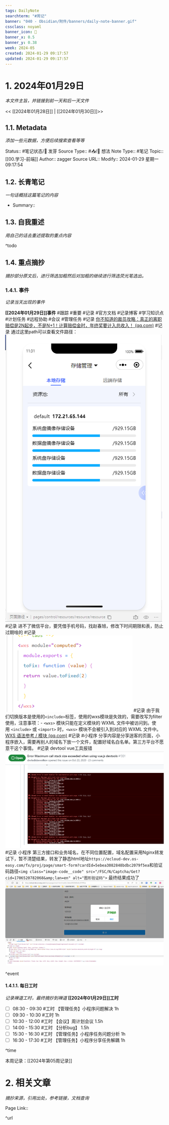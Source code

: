 ```yaml
---
tags: DailyNote
searchterm: "#周记"
banner: "040 - Obsidian/附件/banners/daily-note-banner.gif"
cssclass: noyaml
banner_icon: 💌
banner_x: 0.5
banner_y: 0.38
week: 2024-05
created: 2024-01-29 09:17:57
updated: 2024-01-29 09:17:57
---
```


# 1. 2024年01月29日

_本文件主旨，并链接到前一天和后一天文件_

<< [[2024年01月28日]] | [[2024年01月30日]]>>

## 1.1. Metadata

_添加一些元数据，方便后续搜索查看等等_

Status:: #笔记状态/🌱 发芽
Source Type:: #📥/💭 想法 
Note Type:: #笔记
Topic:: [[00.学习-前端]]
Author:: zagger
Source URL::
Modify:: 2024-01-29 星期一 09:17:54

## 1.2. 长青笔记

_一句话概括这篇笔记的内容_

- Summary::

## 1.3. 自我重述

_用自己的话去重述提取的重点内容_

^todo

## 1.4. 重点摘抄

_摘抄部分原文后，进行筛选加粗然后对加粗的继续进行筛选荧光笔选出。_

### 1.4.1. 事件

_记录当天出现的事件_

**[[2024年01月29日]]事件** 
#跟踪 #重要 #记录 #官方文档 #记录博客 #学习知识点 #计划任务 #远程协助 #会议 #管理任务
#记录 [你不知道的裁员攻略：真正的离职赔偿是2N起步，不是N+1！计算赔偿金时，年终奖要计入总收入！ (qq.com)](https://mp.weixin.qq.com/s?__biz=MzU0OTE4MzYzMw==&mid=2247557608&idx=1&sn=a0ab4c849bbc62ff8623f0c23a705dda&chksm=fbb06816ccc7e100ddadcd89952feaac63537ff5cf51afb1ac357be1ffc37ab23094b874a130&scene=27)
#记录 通过这里path可以查看文件路径：![image.png](https://raw.githubusercontent.com/zaggerj/obsidian_picgo/main/obsidian/20240129113236.png)
#记录 进不了微信平台，要凭借手机号码，找赵春旭，修改下时间期限和表，防止过期啥的
#记录 ![image.png](https://raw.githubusercontent.com/zaggerj/obsidian_picgo/main/obsidian/20240129113410.png)
#记录 由于我们切换版本是使用的`<include>`标签，使用的wxs模块是失效的，需要改写为filter使用，注意事项：- `<wxs>` 模块只能在定义模块的 WXML 文件中被访问到。使用 `<include>` 或 `<import>` 时，`<wxs>` 模块不会被引入到对应的 WXML 文件中。[WXS 语法参考 / 模块 (qq.com)](https://developers.weixin.qq.com/miniprogram/dev/reference/wxs/01wxs-module.html)
#记录 #小程序 分享内容是分享逍客的页面，小程序嵌入，需要再别人的域名下放一个文件，配置好域名白名单。第三方平台不愿意干这个事情。
#记录 devtool vue工具报错 ![ec0d4cbabf0b67844124e27805454427.png](https://raw.githubusercontent.com/zaggerj/obsidian_picgo/main/obsidian/ec0d4cbabf0b67844124e27805454427.png)
#记录 小程序 第三方接口和业务域名，在不同位置配置，域名配置采用Nginx转发试下，暂不清楚结果，转发了静态html地址`https://ecloud-dev.os-easy.com/fx/proj/page/smart-form?cardId=5ebea3082848bdbc2079f5ea`和验证码路径`<img class="image-code__code" src="/FSC/N/Captcha/Get?cid=1706520782068&amp;lan=en" alt="图形验证码">` 最终结果成功了![image.png](https://raw.githubusercontent.com/zaggerj/obsidian_picgo/main/obsidian/20240129173459.png)



^event

#### 1.4.1.1. 每日工时

_记录禅道工时，最终摘抄到禅道_
**[[2024年01月29日]]工时**
- [ ] 08:30 - 09:30 #工时 【管理任务】小程序问题解决 1h
- [ ] 09:30 - 10:30 #工时  1h
- [ ] 10:30 - 12:00 #工时 【会议】周计划会议 1.5h
- [ ] 14:00 - 15:30 #工时 【分析bug】 1.5h
- [ ] 15:30 - 16:30 #工时 【管理任务】小程序任务问题分析 1h
- [ ] 16:30 - 17:30 #工时 【管理任务】小程序分享任务解耦 1h

^time

本周记录：[[2024年第05周记录]]

# 2. 相关文章

_摘抄来源，引用出处，参考链接，文档查询_

Page Link::

^url
